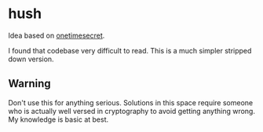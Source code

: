 # hush

Idea based on [onetimesecret](https://github.com/onetimesecret/onetimesecret).

I found that codebase very difficult to read. This is a much simpler stripped down version.

## Warning

Don't use this for anything serious. Solutions in this space require someone who is actually well versed in cryptography to avoid getting anything wrong. My knowledge is basic at best.
